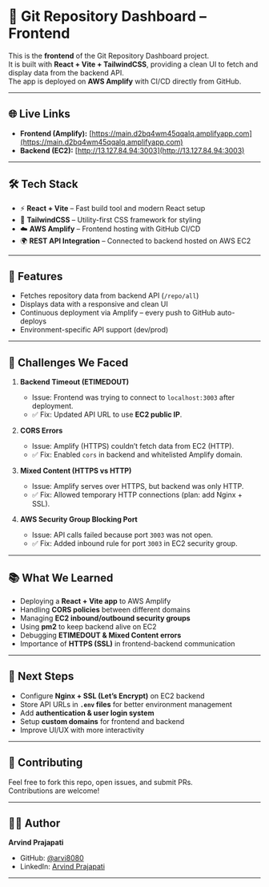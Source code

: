 # 🚀 Git Repository Dashboard – Frontend

This is the **frontend** of the Git Repository Dashboard project.  
It is built with **React + Vite + TailwindCSS**, providing a clean UI to fetch and display data from the backend API.  
The app is deployed on **AWS Amplify** with CI/CD directly from GitHub.

---

## 🌐 Live Links

- **Frontend (Amplify):** [https://main.d2bq4wm45qqalq.amplifyapp.com](https://main.d2bq4wm45qqalq.amplifyapp.com)  
- **Backend (EC2):** [http://13.127.84.94:3003](http://13.127.84.94:3003)  

---

## 🛠️ Tech Stack

- ⚡ **React + Vite** – Fast build tool and modern React setup  
- 🎨 **TailwindCSS** – Utility-first CSS framework for styling  
- ☁️ **AWS Amplify** – Frontend hosting with GitHub CI/CD  
- 🌍 **REST API Integration** – Connected to backend hosted on AWS EC2  

---

## 📌 Features

- Fetches repository data from backend API (`/repo/all`)  
- Displays data with a responsive and clean UI  
- Continuous deployment via Amplify – every push to GitHub auto-deploys  
- Environment-specific API support (dev/prod)  

---

## 🐞 Challenges We Faced

1. **Backend Timeout (ETIMEDOUT)**  
   - Issue: Frontend was trying to connect to `localhost:3003` after deployment.  
   - ✅ Fix: Updated API URL to use **EC2 public IP**.  

2. **CORS Errors**  
   - Issue: Amplify (HTTPS) couldn’t fetch data from EC2 (HTTP).  
   - ✅ Fix: Enabled `cors` in backend and whitelisted Amplify domain.  

3. **Mixed Content (HTTPS vs HTTP)**  
   - Issue: Amplify serves over HTTPS, but backend was only HTTP.  
   - ✅ Fix: Allowed temporary HTTP connections (plan: add Nginx + SSL).  

4. **AWS Security Group Blocking Port**  
   - Issue: API calls failed because port `3003` was not open.  
   - ✅ Fix: Added inbound rule for port `3003` in EC2 security group.  

---

## 📚 What We Learned

- Deploying a **React + Vite app** to AWS Amplify  
- Handling **CORS policies** between different domains  
- Managing **EC2 inbound/outbound security groups**  
- Using **pm2** to keep backend alive on EC2  
- Debugging **ETIMEDOUT & Mixed Content errors**  
- Importance of **HTTPS (SSL)** in frontend-backend communication  

---

## 🚀 Next Steps

- Configure **Nginx + SSL (Let’s Encrypt)** on EC2 backend  
- Store API URLs in **`.env` files** for better environment management  
- Add **authentication & user login system**  
- Setup **custom domains** for frontend and backend  
- Improve UI/UX with more interactivity  

---

## 🤝 Contributing

Feel free to fork this repo, open issues, and submit PRs.  
Contributions are welcome!  

---

## 👨‍💻 Author

**Arvind Prajapati**  
- GitHub: [@arvi8080](https://github.com/arvi8080)  
- LinkedIn: [Arvind Prajapati](https://www.linkedin.com/in/arvind-prajapati-4b6689296/)  

---
